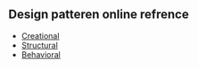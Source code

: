 ## Design patteren online refrence 
* [Creational](http://www.codeproject.com/Articles/430590/Design-Patterns-1-of-3-Creational-Design-Patterns)
* [Structural](http://www.codeproject.com/Articles/438922/Design-Patterns-2-of-3-Structural-Design-Patterns)
* [Behavioral](http://www.codeproject.com/Articles/455228/Design-Patterns-3-of-3-Behavioral-Design-Patterns)
